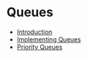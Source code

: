 # Queues

- [Introduction](00_intro.md)
- [Implementing Queues](00_intro.md)
- [Priority Queues](00_intro.md)
